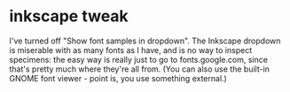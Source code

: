 # inkscape tweak

I've turned off "Show font samples in dropdown". The Inkscape dropdown is miserable with as many fonts as I have, and is no way to inspect specimens: the easy way is really just to go to fonts.google.com, since that's pretty much where they're all from. (You can also use the built-in GNOME font viewer - point is, you use something external.)
